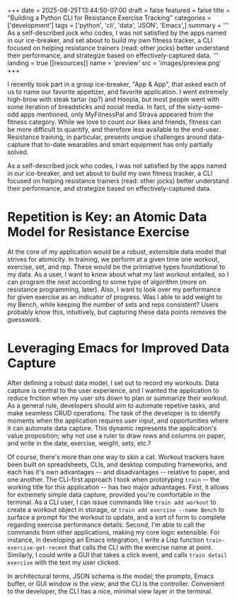 +++
date = 2025-08-25T13:44:50-07:00
draft = false
featured = false
title = "Building a Python CLI for Resistance Exercise Tracking"
categories = ['development']
tags = ['python', 'cli', 'data', 'JSON', 'Emacs',]
summary = '''
As a self-described jock who codes, I was not satisfied by the apps named in our ice-breaker, and set about to build my own fitness tracker, a CLI focused on helping resistance trainers (read: other jocks) better understand their performance, and strategize based on effectively-captured data.
'''
landing = true
[[resources]]
name = 'preview'
src = 'images/preview.png'
+++

I recently took part in a group ice-breaker, "App & App", that asked each of us to name our favorite appetizer, and favorite application. I went extremely high-brow with steak tartar (sp?) and Hoopla, but most people went with some iteration of breadsticks and social media. In fact, of the sixty-some-odd apps mentioned, only MyFitnessPal and Strava appeared from the fitness category. While we love to count our likes and friends, fitness can be more difficult to quantify, and therefore less available to the end-user. Resistance training, in particular, presents unqiue challenges around data-capture that to-date wearables and smart equipment has only partially solved.

As a self-described jock who codes, I was not satisfied by the apps named in our ice-breaker, and set about to build my own fitness tracker, a CLI focused on helping resistance trainers (read: other jocks) better understand their performance, and strategize based on effectively-captured data.

# Repetition is Key: an Atomic Data Model for Resistance Exercise

At the core of my application would be a robust, extensible data model that strives for atomicity. In training, we perform at a given time one workout, exercise, set, and rep. These would be the primiative types foundational to my data. As a user, I want to know about what my last workout entailed, so I can program the next according to some type of algorithm (more on resistance programming, later). Also, I want to look over my performance for given exercise as an indicator of progress. Was I able to add weight to my Bench, while keeping the number of sets and reps consistent? Users probably know this, intuitively, but capturing these data points removes the guesswork.

# Leveraging Emacs for Improved Data Capture

After defining a robust data model, I set out to record my workouts. Data capture is central to the user experience, and I wanted the application to reduce friction when my user sits down to plan or summarize their workout. As a general rule, developers should aim to automate repetive tasks, and make seamless CRUD operations. The task of the developer is to identify moments when the application requires user input, and opportunities where it can automate data capture. This dynamic represents the application's value proposition; why not use a ruler to draw rows and columns on paper, and write in the date, exercise, weight, sets, etc.?

Of course, there's more than one way to skin a cat. Workout trackers have been built on spreadsheets, CLIs, and desktop computing frameworks, and each has it's own advantages -- and disadvantages -- relative to paper, and one another. The CLI-first approach I took when prototyping `train` -- the working title for this application -- has two major advantages. First, it allows for extremely simple data capture, provided you're comfortable in the terminal. As a CLI user, I can issue commands like `train add workout` to create a workout object in storage, or `train add exercise --name Bench` to surface a prompt for the workout to update, and a sort of form to complete regarding exercise performance details. Second, I'm able to call the commands from other applications, making my core logic extensible. For instance, in developing an Emacs integration, I write a Lisp function `train-exercise-get-recent` that calls the CLI with the exercise name at point. Similarly, I could write a GUI that takes a click event, and calls `train detail exercise` with the text my user clicked.

In architectural terms, JSON schema is the model; the prompts, Emacs buffer, or GUI window is the view; and the CLI is the controller. Convenient to the developer, the CLI has a nice, minimal view layer in the terminal.
